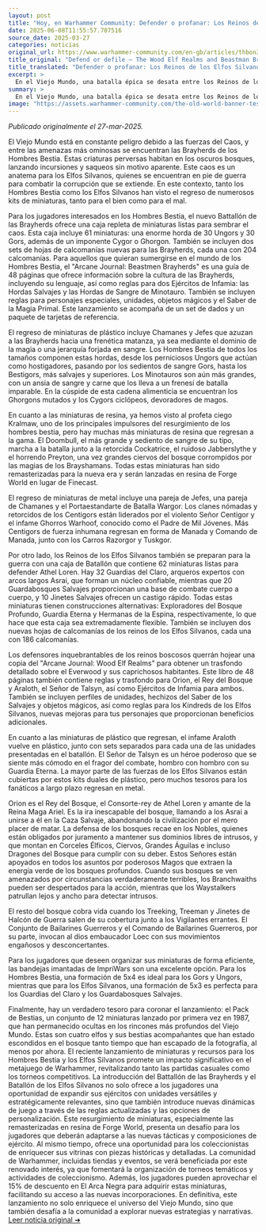 ```yaml
---
layout: post
title: "Hoy, en Warhammer Community: Defender o profanar: Los Reinos de los Elfos Silvanos y las Manadas de Bestias luchan por los bosques del Viejo Mundo"
date: 2025-06-08T11:55:57.707516
source_date: 2025-03-27
categories: noticias
original_url: https://www.warhammer-community.com/en-gb/articles/thbon3tc/defend-or-defile-the-wood-elf-realms-and-beastman-brayherds-battle-for-the-forests-of-the-old-world/
title_original: "Defend or defile – The Wood Elf Realms and Beastman Brayherds battle for the forests of the Old World - Warhammer Community"
title_translated: "Defender o profanar: Los Reinos de los Elfos Silvanos y las Manadas de Bestias luchan por los bosques del Viejo Mundo"
excerpt: >
  En el Viejo Mundo, una batalla épica se desata entre los Reinos de los Elfos Silvanos y las temibles Manadas de Bestias. Mientras el caos amenaza con consumir los bosques sagrados, los elfos se preparan para defender su hogar a cualquier costo. Con nuevos kits y miniaturas, ambos bandos están listos para la guerra. Desde las hordas de bestias hasta los arqueros élficos, cada facción trae consigo un arsenal impresionante que promete intensificar la lucha por el control de los bosques. ¡Prepárate para sumergirte en esta emocionante confrontación donde la naturaleza y la corrupción chocan en una batalla sin igual!
summary: >
  En el Viejo Mundo, una batalla épica se desata entre los Reinos de los Elfos Silvanos y las temibles Manadas de Bestias. Mientras el caos amenaza con consumir los bosques sagrados, los elfos se preparan para defender su hogar a cualquier costo. Con nuevos kits y miniaturas, ambos bandos están listos para la guerra. Desde las hordas de bestias hasta los arqueros élficos, cada facción trae consigo un arsenal impresionante que promete intensificar la lucha por el control de los bosques. ¡Prepárate para sumergirte en esta emocionante confrontación donde la naturaleza y la corrupción chocan en una batalla sin igual!
image: "https://assets.warhammer-community.com/the-old-world-banner-test.jpg"
---
```


*Publicado originalmente el 27-mar-2025.*

El Viejo Mundo está en constante peligro debido a las fuerzas del Caos, y entre las amenazas más ominosas se encuentran las Brayherds de los Hombres Bestia. Estas criaturas perversas habitan en los oscuros bosques, lanzando incursiones y saqueos sin motivo aparente. Este caos es un anatema para los Elfos Silvanos, quienes se encuentran en pie de guerra para combatir la corrupción que se extiende. En este contexto, tanto los Hombres Bestia como los Elfos Silvanos han visto el regreso de numerosos kits de miniaturas, tanto para el bien como para el mal.

Para los jugadores interesados en los Hombres Bestia, el nuevo Battallón de las Brayherds ofrece una caja repleta de miniaturas listas para sembrar el caos. Esta caja incluye 61 miniaturas: una enorme horda de 30 Ungors y 30 Gors, además de un imponente Cygor o Ghorgon. También se incluyen dos sets de hojas de calcomanías nuevas para las Brayherds, cada una con 204 calcomanías. Para aquellos que quieran sumergirse en el mundo de los Hombres Bestia, el "Arcane Journal: Beastmen Brayherds" es una guía de 48 páginas que ofrece información sobre la cultura de las Brayherds, incluyendo su lenguaje, así como reglas para dos Ejércitos de Infamia: las Hordas Salvajes y las Hordas de Sangre de Minotauro. También se incluyen reglas para personajes especiales, unidades, objetos mágicos y el Saber de la Magia Primal. Este lanzamiento se acompaña de un set de dados y un paquete de tarjetas de referencia.

El regreso de miniaturas de plástico incluye Chamanes y Jefes que azuzan a las Brayherds hacia una frenética matanza, ya sea mediante el dominio de la magia o una jerarquía forjada en sangre. Los Hombres Bestia de todos los tamaños componen estas hordas, desde los perniciosos Ungors que actúan como hostigadores, pasando por los sedientos de sangre Gors, hasta los Bestigors, más salvajes y superiores. Los Minotauros son aún más grandes, con un ansia de sangre y carne que los lleva a un frenesí de batalla imparable. En la cúspide de esta cadena alimenticia se encuentran los Ghorgons mutados y los Cygors ciclópeos, devoradores de magos.

En cuanto a las miniaturas de resina, ya hemos visto al profeta ciego Kralmaw, uno de los principales impulsores del resurgimiento de los hombres bestia, pero hay muchas más miniaturas de resina que regresan a la gama. El Doombull, el más grande y sediento de sangre de su tipo, marcha a la batalla junto a la retorcida Cockatrice, el ruidoso Jabberslythe y el horrendo Preyton, una vez grandes ciervos del bosque corrompidos por las magias de los Brayshamans. Todas estas miniaturas han sido remasterizadas para la nueva era y serán lanzadas en resina de Forge World en lugar de Finecast.

El regreso de miniaturas de metal incluye una pareja de Jefes, una pareja de Chamanes y el Portaestandarte de Batalla Wargor. Los clanes nómadas y retorcidos de los Centigors están liderados por el violento Señor Centigor y el infame Ghorros Warhoof, conocido como el Padre de Mil Jóvenes. Más Centigors de fuerza inhumana regresan en forma de Manada y Comando de Manada, junto con los Carros Razorgor y Tuskgor.

Por otro lado, los Reinos de los Elfos Silvanos también se preparan para la guerra con una caja de Batallón que contiene 62 miniaturas listas para defender Athel Loren. Hay 32 Guardias del Claro, arqueros expertos con arcos largos Asrai, que forman un núcleo confiable, mientras que 20 Guardabosques Salvajes proporcionan una base de combate cuerpo a cuerpo, y 10 Jinetes Salvajes ofrecen un castigo rápido. Todas estas miniaturas tienen construcciones alternativas: Exploradores del Bosque Profundo, Guardia Eterna y Hermanas de la Espina, respectivamente, lo que hace que esta caja sea extremadamente flexible. También se incluyen dos nuevas hojas de calcomanías de los reinos de los Elfos Silvanos, cada una con 186 calcomanías.

Los defensores inquebrantables de los reinos boscosos querrán hojear una copia del "Arcane Journal: Wood Elf Realms" para obtener un trasfondo detallado sobre el Everwood y sus caprichosos habitantes. Este libro de 48 páginas también contiene reglas y trasfondo para Orion, el Rey del Bosque y Araloth, el Señor de Talsyn, así como Ejércitos de Infamia para ambos. También se incluyen perfiles de unidades, hechizos del Saber de los Salvajes y objetos mágicos, así como reglas para los Kindreds de los Elfos Silvanos, nuevas mejoras para tus personajes que proporcionan beneficios adicionales.

En cuanto a las miniaturas de plástico que regresan, el infame Araloth vuelve en plástico, junto con sets separados para cada una de las unidades presentadas en el batallón. El Señor de Talsyn es un héroe poderoso que se siente más cómodo en el fragor del combate, hombro con hombro con su Guardia Eterna. La mayor parte de las fuerzas de los Elfos Silvanos están cubiertas por estos kits duales de plástico, pero muchos tesoros para los fanáticos a largo plazo regresan en metal.

Orion es el Rey del Bosque, el Consorte-rey de Athel Loren y amante de la Reina Maga Ariel. Es la ira inescapable del bosque, llamando a los Asrai a unirse a él en la Caza Salvaje, abandonando la civilización por el mero placer de matar. La defensa de los bosques recae en los Nobles, quienes están obligados por juramento a mantener sus dominios libres de intrusos, y que montan en Corceles Élficos, Ciervos, Grandes Águilas e incluso Dragones del Bosque para cumplir con su deber. Estos Señores están apoyados en todos los asuntos por poderosos Magos que extraen la energía verde de los bosques profundos. Cuando sus bosques se ven amenazados por circunstancias verdaderamente terribles, los Branchwaiths pueden ser despertados para la acción, mientras que los Waystalkers patrullan lejos y ancho para detectar intrusos.

El resto del bosque cobra vida cuando los Treeking, Treeman y Jinetes de Halcón de Guerra salen de su cobertura junto a los Vigilantes errantes. El Conjunto de Bailarines Guerreros y el Comando de Bailarines Guerreros, por su parte, invocan al dios embaucador Loec con sus movimientos engañosos y desconcertantes.

Para los jugadores que deseen organizar sus miniaturas de forma eficiente, las bandejas imantadas de ImpriWars son una excelente opción. Para los Hombres Bestia, una formación de 5x4 es ideal para los Gors y Ungors, mientras que para los Elfos Silvanos, una formación de 5x3 es perfecta para los Guardias del Claro y los Guardabosques Salvajes.

Finalmente, hay un verdadero tesoro para coronar el lanzamiento: el Pack de Bestias, un conjunto de 12 miniaturas lanzado por primera vez en 1987, que han permanecido ocultas en los rincones más profundos del Viejo Mundo. Estas son cuatro elfos y sus bestias acompañantes que han estado escondidos en el bosque tanto tiempo que han escapado de la fotografía, al menos por ahora.
El reciente lanzamiento de miniaturas y recursos para los Hombres Bestia y los Elfos Silvanos promete un impacto significativo en el metajuego de Warhammer, revitalizando tanto las partidas casuales como los torneos competitivos. La introducción del Battallón de las Brayherds y el Batallón de los Elfos Silvanos no solo ofrece a los jugadores una oportunidad de expandir sus ejércitos con unidades versátiles y estratégicamente relevantes, sino que también introduce nuevas dinámicas de juego a través de las reglas actualizadas y las opciones de personalización. Este resurgimiento de miniaturas, especialmente las remasterizadas en resina de Forge World, presenta un desafío para los jugadores que deberán adaptarse a las nuevas tácticas y composiciones de ejército. Al mismo tiempo, ofrece una oportunidad para los coleccionistas de enriquecer sus vitrinas con piezas históricas y detalladas. La comunidad de Warhammer, incluidas tiendas y eventos, se verá beneficiada por este renovado interés, ya que fomentará la organización de torneos temáticos y actividades de coleccionismo. Además, los jugadores pueden aprovechar el 15% de descuento en El Arca Negra para adquirir estas miniaturas, facilitando su acceso a las nuevas incorporaciones. En definitiva, este lanzamiento no solo enriquece el universo del Viejo Mundo, sino que también desafía a la comunidad a explorar nuevas estrategias y narrativas.
[Leer noticia original ➜](https://www.warhammer-community.com/en-gb/articles/thbon3tc/defend-or-defile-the-wood-elf-realms-and-beastman-brayherds-battle-for-the-forests-of-the-old-world/)
